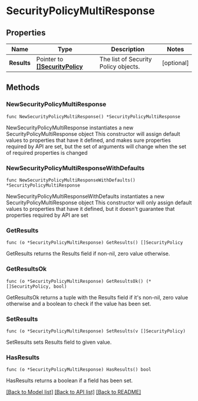 # SecurityPolicyMultiResponse

## Properties

Name | Type | Description | Notes
------------ | ------------- | ------------- | -------------
**Results** | Pointer to [**[]SecurityPolicy**](SecurityPolicy.md) | The list of Security Policy objects. | [optional] 

## Methods

### NewSecurityPolicyMultiResponse

`func NewSecurityPolicyMultiResponse() *SecurityPolicyMultiResponse`

NewSecurityPolicyMultiResponse instantiates a new SecurityPolicyMultiResponse object
This constructor will assign default values to properties that have it defined,
and makes sure properties required by API are set, but the set of arguments
will change when the set of required properties is changed

### NewSecurityPolicyMultiResponseWithDefaults

`func NewSecurityPolicyMultiResponseWithDefaults() *SecurityPolicyMultiResponse`

NewSecurityPolicyMultiResponseWithDefaults instantiates a new SecurityPolicyMultiResponse object
This constructor will only assign default values to properties that have it defined,
but it doesn't guarantee that properties required by API are set

### GetResults

`func (o *SecurityPolicyMultiResponse) GetResults() []SecurityPolicy`

GetResults returns the Results field if non-nil, zero value otherwise.

### GetResultsOk

`func (o *SecurityPolicyMultiResponse) GetResultsOk() (*[]SecurityPolicy, bool)`

GetResultsOk returns a tuple with the Results field if it's non-nil, zero value otherwise
and a boolean to check if the value has been set.

### SetResults

`func (o *SecurityPolicyMultiResponse) SetResults(v []SecurityPolicy)`

SetResults sets Results field to given value.

### HasResults

`func (o *SecurityPolicyMultiResponse) HasResults() bool`

HasResults returns a boolean if a field has been set.


[[Back to Model list]](../README.md#documentation-for-models) [[Back to API list]](../README.md#documentation-for-api-endpoints) [[Back to README]](../README.md)


